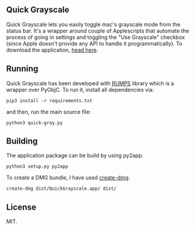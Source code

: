 ## Quick Grayscale

Quick Grayscale lets you easily toggle mac's grayscale mode from the status bar. It's a wrapper around couple of Applescripts that automate the process of going in settings and toggling the "Use Grayscale" checkbox (since Apple doesn't provide any API to handle it programmatically). To download the application, [head here](https://shubhamjain.co/quick-grayscale/).

## Running
Quick Grayscale has been developed with [RUMPS](https://github.com/jaredks/rumps) library which is a wrapper over PyObjC. To run it, install all dependencies via:

`pip3 install -r requirements.txt`

and then, run the main source file:

`python3 quick-gray.py`

## Building
The application package can be build by using py2app. 

`python3 setup.py py2app`

To create a DMG bundle, I have used [create-dmg](https://github.com/sindresorhus/create-dmg).

`create-dmg dist/QuickGrayscale.app/ dist/`

## License
MIT.